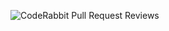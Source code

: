 ![CodeRabbit Pull Request Reviews](https://img.shields.io/coderabbit/prs/github/kristjankangro/asp-net-core-solid-clean-architecture?utm_source=oss&utm_medium=github&utm_campaign=kristjankangro%2Fasp-net-core-solid-clean-architecture&labelColor=171717&color=FF570A&link=https%3A%2F%2Fcoderabbit.ai&label=CodeRabbit+Reviews)